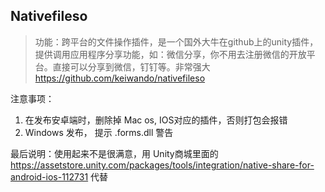 ## Nativefileso
> 功能：跨平台的文件操作插件，是一个国外大牛在github上的unity插件，提供调用应用程序分享功能，如：微信分享，你不用去注册微信的开放平台。直接可以分享到微信，钉钉等。非常强大
https://github.com/keiwando/nativefileso

注意事项：
1. 在发布安卓端时，删除掉 Mac os, IOS对应的插件，否则打包会报错
2. Windows 发布， 提示 .forms.dll 警告

最后说明：使用起来不是很满意，用 Unity商城里面的 https://assetstore.unity.com/packages/tools/integration/native-share-for-android-ios-112731 代替
